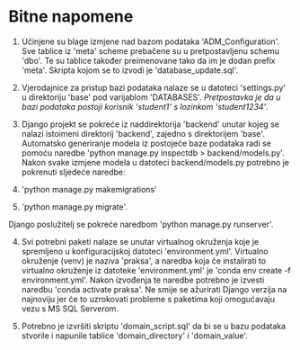 # Bitne napomene

1. Učinjene su blage izmjene nad bazom podataka 'ADM_Configuration'. Sve tablice iz 'meta' scheme prebačene su u pretpostavljenu schemu 'dbo'. Te su tablice također preimenovane tako da im je dodan prefix 'meta'. Skripta kojom se to izvodi je 'database_update.sql'.

2. Vjerodajnice za pristup bazi podataka nalaze se u datoteci 'settings.py' u direktoriju 'base' pod varijablom 'DATABASES'.
*Pretpostavka je da u bazi podataka postoji korisnik 'student1' s lozinkom 'student1234'*.

3. Django projekt se pokreće iz naddirektorija 'backend' unutar kojeg se nalazi istoimeni direktorij 'backend', zajedno s direktorijem 'base'.
Automatsko generiranje modela iz postojeće baze podataka radi se pomoću naredbe 'python manage.py inspectdb > backend/models.py'.
Nakon svake izmjene modela u datoteci backend/models.py potrebno je pokrenuti sljedeće naredbe:
1. 'python manage.py makemigrations'
2. 'python manage.py migrate'.

Django poslužitelj se pokreće naredbom
'python manage.py runserver'.

4. Svi potrebni paketi nalaze se unutar virtualnog okruženja koje je spremljeno u konfiguracijskoj datoteci 'environment.yml'.
Virtualno okruženje (venv) je naziva 'praksa', a naredba koja će instalirati to virtualno okruženje iz datoteke 'environment.yml' je
'conda env create -f environment.yml'. Nakon izvođenja te naredbe potrebno je izvesti naredbu 'conda activate praksa'.
Ne smije se ažurirati Django verzija na najnoviju jer će to uzrokovati probleme s paketima koji omogućavaju vezu
s MS SQL Serverom.

5. Potrebno je izvršiti skriptu 'domain_script.sql' da bi se u bazu podataka stvorile i napunile tablice 'domain_directory' i
'domain_value'.
